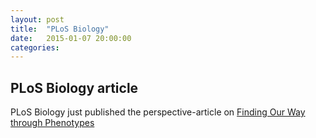 ```yaml
---
layout: post
title:  "PLoS Biology"
date:   2015-01-07 20:00:00
categories: 
---
```


## PLoS Biology article

PLoS Biology just published the perspective-article on [Finding Our Way through Phenotypes](http://www.plosbiology.org/article/info:doi/10.1371/journal.pbio.1002033)